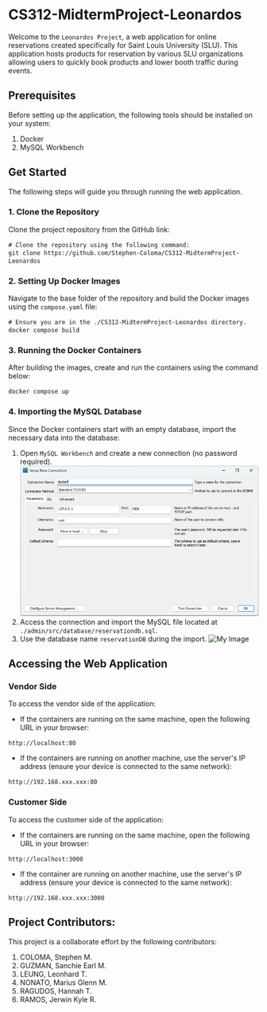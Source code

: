 # CS312-MidtermProject-Leonardos
Welcome to the `Leonardos Project`, a web application for online reservations created specifically for Saint Louis University (SLU). This application hosts products for reservation by various SLU organizations allowing users to quickly book products and lower booth traffic during events.

## Prerequisites
Before setting up the application, the following tools should be installed on your system:
1. Docker
2. MySQL Workbench

## Get Started
The following steps will guide you through running the web application.

### 1. Clone the Repository
Clone the project repository from the GitHub link:
```
# Clone the repository using the following command:
git clone https://github.com/Stephen-Coloma/CS312-MidtermProject-Leonardos
```

### 2. Setting Up Docker Images
Navigate to the base folder of the repository and build the Docker images using the `compose.yaml` file:
```
# Ensure you are in the ./CS312-MidtermProject-Leonardos directory.
docker compose build
```

### 3. Running the Docker Containers
After building the images, create and run the containers using the command below:
```
docker compose up
```

### 4. Importing the MySQL Database
Since the Docker containers start with an empty database, import the necessary data into the database:
1. Open `MySQL Workbench` and create a new connection (no password required).
    ![My Image](admin/assets/images/setup/create-connection.png)
2. Access the connection and import the MySQL file located at `./admin/src/database/reservationdb.sql`.
3. Use the database name `reservationDB` during the import.
    ![My Image](admin/assets/images/setup/import-database.png)

## Accessing the Web Application
### Vendor Side
To access the vendor side of the application:
* If the containers are running on the same machine, open the following URL in your browser:
```
http://localhost:80
```
* If the containers are running on another machine, use the server's IP address (ensure your device is connected to the same network):
```
http://192.168.xxx.xxx:80
```

### Customer Side
To access the customer side of the application:
* If the containers are running on the same machine, open the following URL in your browser:
```
http://localhost:3000
```
* If the container are running on another machine, use the server's IP address (ensure your device is connected to the same network):
```
http://192.168.xxx.xxx:3000
```

## Project Contributors:
This project is a collaborate effort by the following contributors:
1. COLOMA, Stephen M.
2. GUZMAN, Sanchie Earl M.
3. LEUNG, Leonhard T.
4. NONATO, Marius Glenn M.
5. RAGUDOS, Hannah T.
6. RAMOS, Jerwin Kyle R.